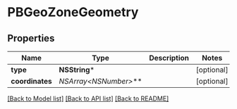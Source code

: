 # PBGeoZoneGeometry

## Properties
Name | Type | Description | Notes
------------ | ------------- | ------------- | -------------
**type** | **NSString*** |  | [optional] 
**coordinates** | **NSArray&lt;NSNumber*&gt;*** |  | [optional] 

[[Back to Model list]](../README.md#documentation-for-models) [[Back to API list]](../README.md#documentation-for-api-endpoints) [[Back to README]](../README.md)


